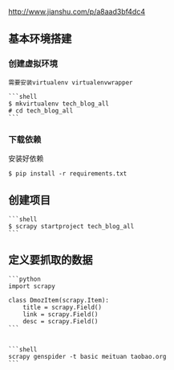 http://www.jianshu.com/p/a8aad3bf4dc4
## 基本环境搭建

### 创建虚拟环境
	需要安装virtualenv virtualenvwrapper

	```shell
	$ mkvirtualenv tech_blog_all
	# cd tech_blog_all
	```


### 下载依赖
   安装好依赖

   ```shell
   $ pip install -r requirements.txt
   ```


## 创建项目

	```shell
	$ scrapy startproject tech_blog_all
	```

## 定义要抓取的数据

	```python
	import scrapy

	class DmozItem(scrapy.Item):
		title = scrapy.Field()
		link = scrapy.Field()
		desc = scrapy.Field()
	```


	```shell
	scrapy genspider -t basic meituan taobao.org
	```

